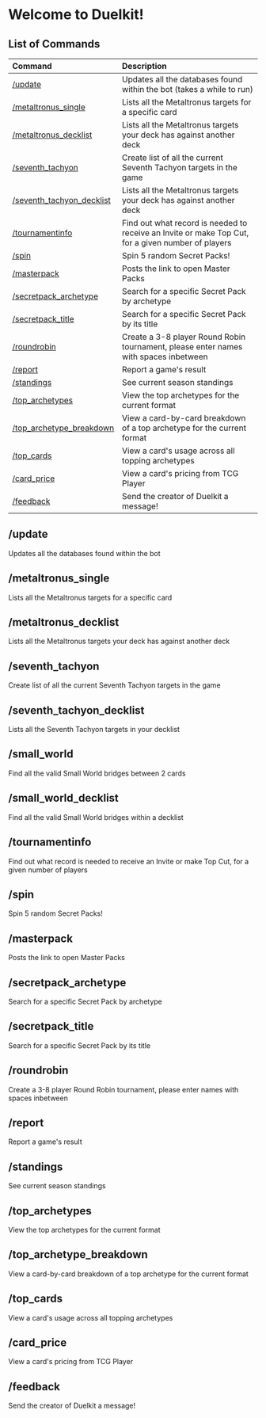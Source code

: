 Welcome to Duelkit!
========================

List of Commands
-----
| Command | Description |
|:------|:------|
| [/update](#update) | Updates all the databases found within the bot (takes a while to run)|
| [/metaltronus_single](#metaltronus_single) | Lists all the Metaltronus targets for a specific card | 
| [/metaltronus_decklist](#metaltronus_decklist) | Lists all the Metaltronus targets your deck has against another deck |
| [/seventh_tachyon](#seventh_tachyon) | Create list of all the current Seventh Tachyon targets in the game |
| [/seventh_tachyon_decklist](#seventh_tachyon_decklist) | Lists all the Metaltronus targets your deck has against another deck | 
| [/tournamentinfo](#tournamentinfo) | Find out what record is needed to receive an Invite or make Top Cut, for a given number of players |
| [/spin](#spin) | Spin 5 random Secret Packs! |
| [/masterpack](#masterpack) | Posts the link to open Master Packs |
| [/secretpack_archetype](#secretpack_archetype) | Search for a specific Secret Pack by archetype |
| [/secretpack_title](#secretpack_title) | Search for a specific Secret Pack by its title |
| [/roundrobin](#roundrobin) | Create a 3-8 player Round Robin tournament, please enter names with spaces inbetween
| [/report](#report) | Report a game's result |
| [/standings](#standings) | See current season standings |
| [/top_archetypes](#top_archetypes) | View the top archetypes for the current format | 
| [/top_archetype_breakdown](#top_archetype_breakdown) | View a card-by-card breakdown of a top archetype for the current format |
| [/top_cards](#top_cards) | View a card's usage across all topping archetypes |
| [/card_price](#card_price) | View a card's pricing from TCG Player |
| [/feedback](#feedback) | Send the creator of Duelkit a message! |



## /update
Updates all the databases found within the bot

## /metaltronus_single
Lists all the Metaltronus targets for a specific card

## /metaltronus_decklist
Lists all the Metaltronus targets your deck has against another deck

## /seventh_tachyon
Create list of all the current Seventh Tachyon targets in the game

## /seventh_tachyon_decklist
Lists all the Seventh Tachyon targets in your decklist

## /small_world
Find all the valid Small World bridges between 2 cards

## /small_world_decklist
Find all the valid Small World bridges within a decklist

## /tournamentinfo
Find out what record is needed to receive an Invite or make Top Cut, for a given number of players

## /spin
Spin 5 random Secret Packs!

## /masterpack
Posts the link to open Master Packs

## /secretpack_archetype
Search for a specific Secret Pack by archetype

## /secretpack_title
Search for a specific Secret Pack by its title

## /roundrobin
Create a 3-8 player Round Robin tournament, please enter names with spaces inbetween

## /report
Report a game's result

## /standings
See current season standings

## /top_archetypes
View the top archetypes for the current format

## /top_archetype_breakdown
View a card-by-card breakdown of a top archetype for the current format

## /top_cards
View a card's usage across all topping archetypes

## /card_price
View a card's pricing from TCG Player

## /feedback
Send the creator of Duelkit a message!
